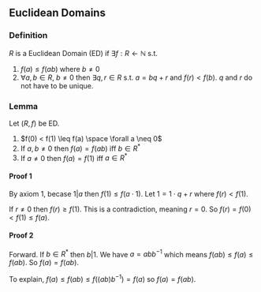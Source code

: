 ## Euclidean Domains

### Definition

$R$ is a Euclidean Domain (ED) if $\exists f: R \leftarrow \mathbb{N}$ s.t. 

1. $f(a) \leq f(ab)$ where $b \neq 0$
2. $\forall a,b \in R$, $b \neq 0$ then $\exists q,r \in R$ s.t. $a = bq+r$ and $f(r) < f(b)$. $q$ and $r$ do not have to be unique.

### Lemma

Let $(R, f)$ be ED. 

1. $f(0) < f(1) \leq f(a) \space \forall a \neq 0$
2. If $a,b \neq 0$ then $f(a)=f(ab)$ iff $b \in R^*$
3. If $a \neq 0$ then $f(a) = f(1)$ iff $a \in R^*$

#### Proof 1

By axiom 1, becase $1 | a$ then $f(1) \leq f(a \cdot 1)$. Let $1 = 1 \cdot q + r$ where $f(r)<f(1)$. 

If $r \neq 0$ then $f(r) \geq f(1)$. This is a contradiction, meaning $r=0$. So $f(r)=f(0)<f(1)\leq f(a)$. 

#### Proof 2

Forward. If $b \in R^*$ then $b | 1$. We have $a = abb^{-1}$ which means $f(ab) \leq f(a) \leq f(ab)$. So $f(a) = f(ab)$. 

To explain, $f(a) \leq f(ab) \leq f((ab)b^{-1}) = f(a)$ so $f(a) = f(ab)$. 


